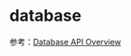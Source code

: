 database
=========

参考：[Database API Overview](https://www.drupal.org/docs/8/api/database-api/database-api-overview)
